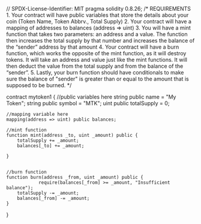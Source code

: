 // SPDX-License-Identifier: MIT
pragma solidity 0.8.26;
/*
       REQUIREMENTS
    1. Your contract will have public variables that store the details about your coin (Token Name, Token Abbrv., Total Supply)
    2. Your contract will have a mapping of addresses to balances (address => uint)
    3. You will have a mint function that takes two parameters: an address and a value. 
       The function then increases the total supply by that number and increases the balance 
       of the “sender” address by that amount
    4. Your contract will have a burn function, which works the opposite of the mint function, as it will destroy tokens. 
       It will take an address and value just like the mint functions. It will then deduct the value from the total supply 
       and from the balance of the “sender”.
    5. Lastly, your burn function should have conditionals to make sure the balance of "sender" is greater than or equal 
       to the amount that is supposed to be burned.
*/

contract mytoken1 {
    //public variables here
    string public name = "My Token";
    string public symbol = "MTK";
    uint public totalSupply = 0;

    //mapping variable here
    mapping(address => uint) public balances;

    //mint function
    function mint(address _to, uint _amount) public {
        totalSupply += _amount;
        balances[_to] += _amount;

    }
        
    
    //burn function
    function burn(address _from, uint _amount) public {
                require(balances[_from] >= _amount, "Insufficient balance");
        totalSupply -= _amount;
        balances[_from] -= _amount;
    }

}
